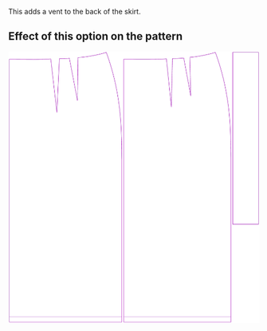 This adds a vent to the back of the skirt.

## Effect of this option on the pattern

![This image shows the effect of this option by superimposing several variants that have a different value for this option](penelope_backvent_sample.svg "Effect of this option on the pattern")
